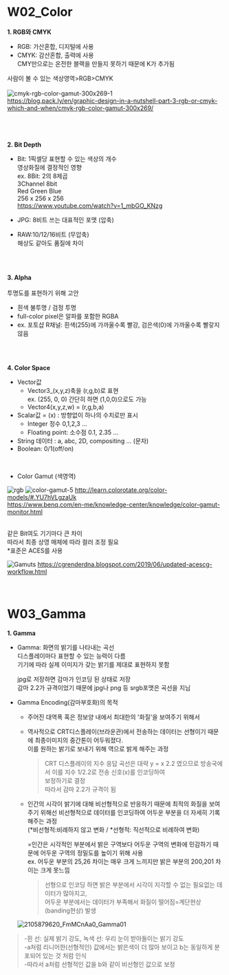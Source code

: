 # W02_Color

__1.	RGB와 CMYK__     
* RGB: 가산혼합, 디지털에 사용
* CMYK: 감산혼합, 출력에 사용 <br/>
CMY만으로는 온전한 블랙을 만들지 못하기 때문에 K가 추가됨

사람이 볼 수 있는 색상영역>RGB>CMYK  <br/>  <br/>
![cmyk-rgb-color-gamut-300x269-1](https://user-images.githubusercontent.com/90597915/134773094-002281af-78cc-4f1e-948b-0cc97fb876ee.png)
 <br/> https://blog.pack.ly/en/graphic-design-in-a-nutshell-part-3-rgb-or-cmyk-which-and-when/cmyk-rgb-color-gamut-300x269/  
 <br/>   
 <br/>  
 __2.	Bit Depth__  
* Bit: 1픽셀당 표현할 수 있는 색상의 개수  
영상화질에 결정적인 영향  
ex. 8Bit: 2의 8제곱  
3Channel 8bit  
Red Green Blue  
256 x 256 x 256   
https://www.youtube.com/watch?v=1_mbGO_KNzg

* JPG: 8비트 쓰는 대표적인 포맷 (압축)
* RAW:10/12/16비트 (무압축)  
해상도 같아도 품질에 차이
<br/>
<br/>

__3.	Alpha__
<br/>
<br/>
투명도를 표현하기 위해 고안 
        
* 흰색 불투명 / 검정 투명 <br/>  
* full-color pixel은 알파를 포함한 RGBA <br/>
* ex. 포토샵 R채널: 흰색(255)에 가까울수록 빨강, 검은색(0)에 가까울수록 빨갛지않음
<br/>
<br/>

__4. Color Space__
<br/>

* Vector값  
  * Vector3_(x,y,z)축을 (r,g,b)로 표현   
ex. (255, 0, 0) 간단히 하면 (1,0,0)으로도 가능
  * Vector4(x,y,z,w) = (r,g,b,a)  
* Scalar값 = (x) : 방향없이 하나의 수치로만 표시
  * Integer 정수 0,1,2,3 ...
  * Floating point: 소수점 0.1, 2.35 …
* String 데이터 : a, abc, 2D, compositing ... (문자)
* Boolean: 0/1(off/on)  
<br/>

* Color Gamut (색영역)  
  
![rgb](https://user-images.githubusercontent.com/90597915/134778581-a10d0f19-7ae5-4714-85a8-aa4baf1181a0.jpg) ![color-gamut-5](https://user-images.githubusercontent.com/90597915/134778889-4e64c2cb-4abd-4e12-87a9-6a4222cf9d38.jpg)
http://learn.colorotate.org/color-models/#.YU7hVLgzaUk   
https://www.benq.com/en-me/knowledge-center/knowledge/color-gamut-monitor.html
<br/>
<br/>

같은 Bit여도 기기마다 큰 차이  
따라서 최종 상영 매체에 따라 컬러 조정 필요  
*표준은 ACES를 사용 <br/>

![Gamuts](https://user-images.githubusercontent.com/90597915/134778971-9882445f-d822-48af-be49-d46ebea8ebd9.jpg)
https://cgrenderdna.blogspot.com/2019/06/updated-acescg-workflow.html
<br/>
<br/>
<br/>
# W03_Gamma   
   
__1. Gamma__    
* Gamma: 화면의 밝기를 나타내는 곡선     
디스플레이마다 표현할 수 있는 능력이 다름     
기기에 따라 실제 이미지가 갖는 밝기를 제대로 표현하지 못함     
     
     jpg로 저장하면 감마가 인코딩 된 상태로 저장     
     감마 2.2가 규격이었기 때문에 jpg나 png 등 srgb포맷은 곡선을 지님    
 
* Gamma Encoding(감마부호화)의 목적     
     * 주어진 대역폭 혹은 정보양 내에서 최대한의 '화질'을 보여주기 위해서      
     * 역사적으로 CRT디스플레이(브라운관)에서 전송하는 데이터는 선형이기 때문에 최종이미지의 중간톤이 어두워졌다.     
          이를 원하는 밝기로 보내기 위해 역으로 밝게 해주는 과정     
          >CRT 디스플레이의 지수 응답 곡선은 대략 y = x 2.2 였으므로 방송국에서 이를 지수 1/2.2로 전송 신호(x)를 인코딩하여     
           보정하기로 결정     
          따라서 감마 2.2가 규격이 됨
     * 인간의 시각이 밝기에 대해 비선형적으로 반응하기 때문에 최적의 화질을 보여주기 위해선 비선형적으로 데이터를 인코딩하여 어두운 부분을 더 자세히 기록해주는 과정             
     (*비선형적:비례하지 않고 변화 / *선형적: 직선적으로 비례하여 변화)                
     
        =인간은 시각적인 부분에서 밝은 구역보다 어두운 구역의 변화에 민감하기 때문에 어두운 구역의 정밀도를 높이기 위해 사용     
        ex. 어두운 부분의 25,26 차이는 매우 크게 느끼지만 밝은 부분의 200,201 차이는 크게 못느낌     
        > 선형으로 인코딩 하면 밝은 부분에서 시각이 지각할 수 없는 필요없는 데이터가 많아지고,     
          어두운 부분에서는 데이터가 부족해서 화질이 떨어짐=계단현상(banding현상) 발생     
         
        
          
     ![2105879620_FmMCnAa0_Gamma01](https://user-images.githubusercontent.com/90597915/137688701-0ee31c72-f39c-4fe3-86c4-02c63e3978a2.png)      
> -흰 선: 실제 밝기 강도, 녹색 선: 우리 눈이 받아들이는 밝기 강도     
-a처럼 리니어한(선형적인) 값에서는 밝은색이 더 많아 보이고 b는 동일하게 분포되어 있는 것 처럼 인식     
-따라서 a처럼 선형적인 값을 b와 같이 비선형인 값으로 보정
